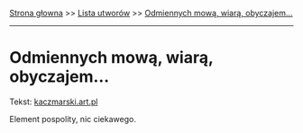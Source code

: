 [Strona głowna](../index.md) >> [Lista utworów](../list.md) >> [Odmiennych mową, wiarą, obyczajem…](379.md)

---

# Odmiennych mową, wiarą, obyczajem…

Tekst: [kaczmarski.art.pl](https://www.kaczmarski.art.pl/tworczosc/wiersze/odmiennych-mowa-wiara-obyczajem/)

Element pospolity, nic ciekawego.